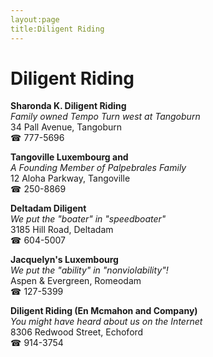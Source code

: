```yaml
---
layout:page
title:Diligent Riding
---
```

# Diligent Riding

**Sharonda K. Diligent Riding**  
_Family owned Tempo 
Turn west at Tangoburn_  
34 Pall Avenue, Tangoburn  
☎ 777-5696



**Tangoville Luxembourg and**  
_A Founding Member of Palpebrales Family_  
12 Aloha Parkway, Tangoville  
☎ 250-8869



**Deltadam Diligent**  
_We put the "boater" in "speedboater"_  
3185 Hill Road, Deltadam  
☎ 604-5007



**Jacquelyn's Luxembourg**  
_We put the "ability" in "nonviolability"!_  
Aspen & Evergreen, Romeodam  
☎ 127-5399



**Diligent Riding (En Mcmahon and Company)**  
_You might have heard about us on the Internet_  
8306 Redwood Street, Echoford  
☎ 914-3754



